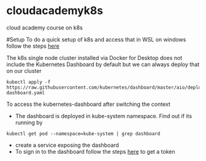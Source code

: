 # cloudacademyk8s
cloud academy course on k8s

#Setup
To do a quick setup of k8s and access that in WSL on windows follow the steps [here](https://devkimchi.com/2018/06/05/running-kubernetes-on-wsl/)

The k8s single node cluster installed via Docker for Desktop does not include the Kubernetes Dashboard by default but we can always deploy that on our cluster 
```  
kubectl apply -f https://raw.githubusercontent.com/kubernetes/dashboard/master/aio/deploy/recommended/kubernetes-dashboard.yaml 
```
To access the kubernetes-dashboard after switching the context
* The dashboard is deployed in kube-system namespace. Find out if its running by 
```
kubectl get pod --namespace=kube-system | grep dashboard
```
* create a service exposing the dashboard 
* To sign in to the dashboard follow the steps [here](https://github.com/kubernetes/dashboard/wiki/Access-control#introduction) to get a token 
